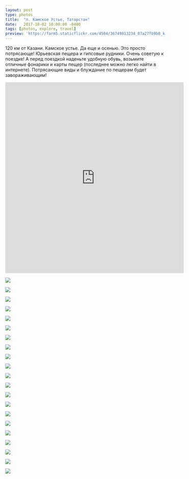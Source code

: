 ```yaml
---
layout: post
type: photos
title:  "п. Камское Устье, Татарстан"
date:   2017-10-02 10:00:00 -0400
tags: [photos, explore, travel]
preview: 'https://farm5.staticflickr.com/4504/36749813234_07a27fb9b8_k.jpg'
---
```


120 км от Казани. Камское устье. Да еще и осенью. Это просто потрясающе! Юрьевская пещера и гипсовые рудники. Очень советую к поездке! А перед поездкой наденьте удобную обувь, возьмите отличные фонарики и карты пещер (последнее можно легко найти в интернете). Потрясающие виды и блуждание по пещерам будет завораживающим!

<div class="post-iframe"><iframe width="560" height="600" src="https://www.youtube.com/embed/qxSH8hOsxUc?showinfo=0" frameborder="0" allowfullscreen=""></iframe></div>

![](https://farm5.staticflickr.com/4493/37201606400_09ebe33eb3_k.jpg)

![](https://farm5.staticflickr.com/4450/36789239113_ecd4342432_k.jpg)

![](https://farm5.staticflickr.com/4510/37428047642_a50ea2b9b4_k.jpg)

![](https://farm5.staticflickr.com/4510/37458935121_b58f804d9a_k.jpg)

![](https://farm5.staticflickr.com/4496/37428042632_4785d7675c_k.jpg)

![](https://farm5.staticflickr.com/4482/37428040302_2d4e2a03c6_k.jpg)

![](https://farm5.staticflickr.com/4482/23607267858_748f8aeeb7_k.jpg)

![](https://farm5.staticflickr.com/4443/23607264878_2d9941e720_k.jpg)

![](https://farm5.staticflickr.com/4500/23607262008_648edff0da_k.jpg)

![](https://farm5.staticflickr.com/4478/23607259478_454251b37e_k.jpg)

![](https://farm5.staticflickr.com/4479/37411650046_93af3853c6_k.jpg)

![](https://farm5.staticflickr.com/4452/36789219803_31dadad584_k.jpg)

![](https://farm5.staticflickr.com/4459/37428021152_ec3138d5bf_k.jpg)

![](https://farm5.staticflickr.com/4478/23607249308_bf7275c4eb_k.jpg)

![](https://farm5.staticflickr.com/4467/37201594630_a8cc227e88_k.jpg)

![](https://farm5.staticflickr.com/4491/37411639366_94e8bb8bd3_k.jpg)

![](https://farm5.staticflickr.com/4463/36749816134_5876c37084_k.jpg)

![](https://farm5.staticflickr.com/4491/23607243688_5ea453097c_k.jpg)

![](https://farm5.staticflickr.com/4512/37411636346_0f64ab26f3_k.jpg)

![](https://farm5.staticflickr.com/4504/36749813234_07a27fb9b8_k.jpg)

![](https://farm5.staticflickr.com/4452/23607241538_420894ab04_k.jpg)
